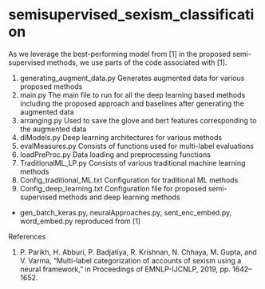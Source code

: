 # semisupervised_sexism_classification

As we leverage the best-performing model from [1] in the proposed semi-supervised
methods, we use parts of the code associated with [1].

1. generating_augment_data.py
Generates augmented data for various proposed methods
2. main.py
The main file to run for all the deep learning based methods including the proposed
approach and baselines after generating the augmented data
3. arranging.py
Used to save the glove and bert features corresponding to the augmented data
4. dlModels.py
Deep learning architectures for various methods
5. evalMeasures.py
Consists of functions used for multi-label evaluations
6. loadPreProc.py
Data loading and preprocessing functions
7. TraditionalML_LP.py
Consists of various traditional machine learning methods
8. Config_traditional_ML.txt
Configuration for traditional ML methods
9. Config_deep_learning.txt
Configuration file for proposed semi-supervised methods and deep learning methods

- gen_batch_keras.py, neuralApproaches.py, sent_enc_embed.py, word_embed.py reproduced from [1]

References
1. P. Parikh, H. Abburi, P. Badjatiya, R. Krishnan, N. Chhaya, M. Gupta, and V. Varma, “Multi-label categorization of accounts of sexism using a neural framework,” in Proceedings of EMNLP-IJCNLP, 2019, pp. 1642–1652.
